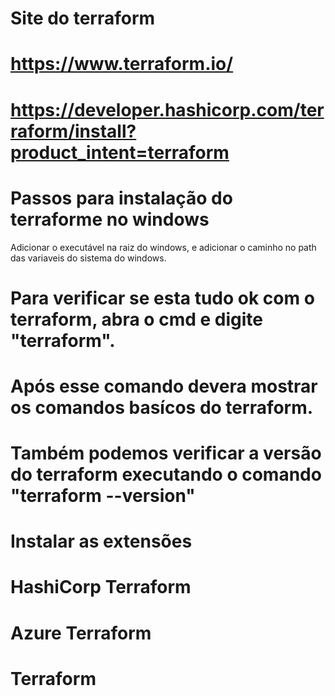 # Site do terraform
   # https://www.terraform.io/
   # https://developer.hashicorp.com/terraform/install?product_intent=terraform

# Passos para instalação do terraforme no windows
  Adicionar o executável na raiz do windows, e adicionar o caminho no path das variaveis do sistema do windows.

# Para verificar se esta tudo ok com o terraform, abra o cmd e digite "terraform".
  # Após esse comando devera mostrar os comandos basícos do terraform.
  # Também podemos verificar a versão do terraform executando o comando "terraform --version"

# Instalar as extensões
  # HashiCorp Terraform
  # Azure Terraform
  # Terraform
























